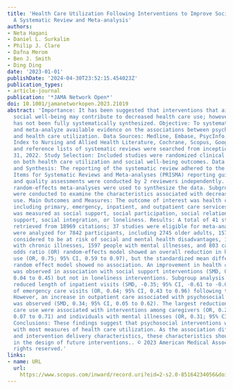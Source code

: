 ```yaml
---
title: 'Health Care Utilization Following Interventions to Improve Social Well-Being:
  A Systematic Review and Meta-analysis'
authors:
- Neta Hagani
- Daniel L. Surkalim
- Philip J. Clare
- Dafna Merom
- Ben J. Smith
- Ding Ding
date: '2023-01-01'
publishDate: '2024-04-30T23:52:15.454023Z'
publication_types:
- article-journal
publication: '*JAMA Network Open*'
doi: 10.1001/jamanetworkopen.2023.21019
abstract: 'Importance: It has been suggested that interventions that aim to improve
  social well-being may contribute to decreased health care use; however, such evidence
  has not been fully systematically synthesized. Objective: To systematically review
  and meta-analyze available evidence on the associations between psychosocial interventions
  and health care utilization. Data Sources: Medline, Embase, PsycInfo, Cumulated
  Index to Nursing and Allied Health Literature, Cochrane, Scopus, Google Scholar,
  and reference lists of systematic reviews were searched from inception until November
  31, 2022. Study Selection: Included studies were randomized clinical trials reporting
  on both health care utilization and social well-being outcomes. Data Extraction
  and Synthesis: The reporting of the systematic review adhered to the Preferred Reporting
  Items for Systematic Reviews and Meta-analyses (PRISMA) reporting guideline. Full-text
  and quality assessments were conducted by 2 reviewers independently. Multilevel
  random-effects meta-analyses were used to synthesize the data. Subgroup analyses
  were conducted to examine the characteristics associated with decreased health care
  use. Main Outcomes and Measures: The outcome of interest was health care utilization,
  including primary, emergency, inpatient, and outpatient care services. Social well-being
  was measured as social support, social participation, social relationships, community
  support, social integration, or loneliness. Results: A total of 41 studies were
  retrieved from 18969 citations; 37 studies were eligible for meta-analysis. Data
  were analyzed for 7842 participants, including 2745 older adults, 1579 young women
  considered to be at risk of social and mental health disadvantages, 1118 people
  with chronic illnesses, 1597 people with mental illnesses, and 803 caregivers. The
  odds ratio (OR) random-effects model showed an overall reduction in health care
  use (OR, 0.75; 95% CI, 0.59 to 0.97), but the standardized mean difference (SMD)
  random effect model showed no association. An improvement in health care utilization
  was observed in association with social support interventions (SMD, 0.25; 95% CI,
  0.04 to 0.45) but not in loneliness interventions. Subgroup analysis indicated a
  reduced length of inpatient visits (SMD, -0.35; 95% CI, -0.61 to -0.09) and number
  of emergency care visits (OR, 0.64; 95% CI, 0.43 to 0.96) following the intervention.
  However, an increase in outpatient care associated with psychosocial interventions
  was observed (SMD, 0.34; 95% CI, 0.05 to 0.62). The largest reductions in health
  care use were associated with interventions among caregivers (OR, 0.23; 95% CI,
  0.07 to 0.71) and individuals with mental illnesses (OR, 0.31; 95% CI, 0.13 to 0.74).
  Conclusions: These findings suggest that psychosocial interventions were associated
  with most measures of health care utilization. As the association differed by participant
  and intervention delivery characteristics, these characteristics should be considered
  in the design of future interventions.. © 2023 American Medical Association. All
  rights reserved.'
links:
- name: URL
  url: 
    https://www.scopus.com/inward/record.uri?eid=2-s2.0-85164234056&doi=10.1001%2fjamanetworkopen.2023.21019&partnerID=40&md5=2e0587b12f727e08f34c18ccbe1a334e
---
```

